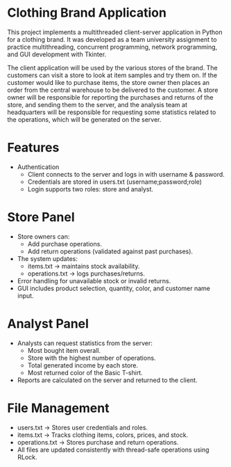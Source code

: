 # Clothing Brand Application
This project implements a multithreaded client-server application in Python for a clothing brand.
It was developed as a team university assignment to practice multithreading, concurrent programming, network programming, and GUI development with Tkinter.

The client application will be used by the various stores of the brand. The customers can visit a store to look at item samples and try them on.
If the customer would like to purchase items, the store owner then places an order from the central warehouse to be delivered to the customer. 
A store owner will be responsible for reporting the purchases and returns of the store, and sending them to the server, and the analysis team at headquarters will be 
responsible for requesting some statistics related to the operations, which will be generated on the server.

# Features
- Authentication
  - Client connects to the server and logs in with username & password.
  - Credentials are stored in users.txt (username;password;role)
  - Login supports two roles: store and analyst.

 # Store Panel
  - Store owners can:
      - Add purchase operations.
      - Add return operations (validated against past purchases).
  - The system updates:
    - items.txt → maintains stock availability.
    - operations.txt → logs purchases/returns.
  - Error handling for unavailable stock or invalid returns.
  - GUI includes product selection, quantity, color, and customer name input.

# Analyst Panel
- Analysts can request statistics from the server:
  - Most bought item overall.
  - Store with the highest number of operations.
  - Total generated income by each store.
  - Most returned color of the Basic T-shirt.
- Reports are calculated on the server and returned to the client.

# File Management
- users.txt → Stores user credentials and roles.
- items.txt → Tracks clothing items, colors, prices, and stock.
- operations.txt → Stores purchase and return operations.
- All files are updated consistently with thread-safe operations using RLock.
